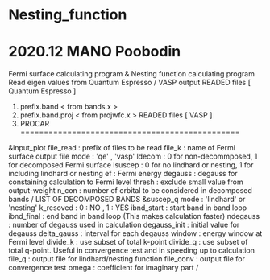 # Nesting_function
  2020.12 MANO Poobodin
===============================================
 Fermi surface calculating program
 & Nesting function calculating program
 Read eigen values from Quantum Espresso / VASP output
 READED files [ Quantum Espresso ]
 1. prefix.band       < from bands.x   >
 2. prefix.band.proj  < from projwfc.x >
 READED files [ VASP ]
 1. PROCAR
===============================================

 &input_plot
 file_read     : prefix of files to be read
 file_k        : name of Fermi surface output file
 mode          : 'qe' , 'vasp'
 ldecom        : 0 for non-decommposed,
                 1 for decomposed Fermi surface
 lsuscep       : 0 for no lindhard or nesting,
                 1 for including lindhard or nesting
 ef            : Fermi energy
 degauss       : degauss for constaining calculation to Fermi level
 thresh        : exclude small value from output-weight
 n_con         : number of orbital to be considered in decomposed bands
 /
 LIST OF DECOMPOSED BANDS
 &suscep_q
 mode          : 'lindhard' or 'nesting'
 k_resoved     : 0 : NO , 1 : YES
 ibnd_start    : start band in band loop
 ibnd_final    : end band in band loop (This makes calculation faster)
 ndegauss      : number of degauss used in calculation
 degauss_init  : initial value for degauss
 delta_gauss   : interval for each degauss
 window        : energy window at Fermi level
 divide_k      : use subset of total k-point
 divide_q      : use subset of total q-point. Useful in convergence test
                 and in speeding up to calculation
 file_q        : output file for lindhard/nesting function
 file_conv     : output file for convergence test
 omega         : coefficient for imaginary part
 /
